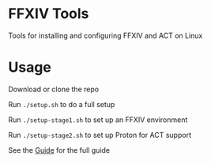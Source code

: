 # FFXIV Tools
Tools for installing and configuring FFXIV and ACT on Linux

# Usage

Download or clone the repo

Run `./setup.sh` to do a full setup

Run `./setup-stage1.sh` to set up an FFXIV environment

Run `./setup-stage2.sh` to set up Proton for ACT support

See the [Guide](Guide.md) for the full guide
